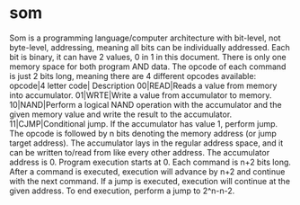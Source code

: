 # som

Som is a programming language/computer architecture with bit-level, not byte-level, addressing, meaning all bits can be individually addressed. Each bit is binary, it can have 2 values, 0 in 1 in this document. There is only one memory space for both program AND data. The opcode of each command is just 2 bits long, meaning there are 4 different opcodes available:
opcode|4 letter code| Description
00|READ|Reads a value from memory into accumulator.
01|WRTE|Write a value from accumulator to memory.
10|NAND|Perform a logical NAND operation with the accumulator and the given memory value and write the result to the accumulator.
11|CJMP|Conditional jump. If the accumulator has value 1, perform jump.
The opcode is followed by n bits denoting the memory address (or jump target address). The accumulator lays in the regular address space, and it can be written to/read from like every other address. The accumulator address is 0.
Program execution starts at 0. Each command is n+2 bits long. After a command is executed, execution will advance by n+2 and continue with the next command. If a jump is executed, execution will continue at the given address. To end execution, perform a jump to 2^n-n-2.